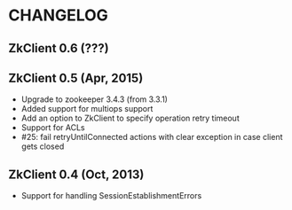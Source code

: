 CHANGELOG
=====

ZkClient 0.6 (???)
---------------


ZkClient 0.5 (Apr, 2015)
---------------
- Upgrade to zookeeper 3.4.3 (from 3.3.1)
- Added support for multiops support
- Add an option to ZkClient to specify operation retry timeout
- Support for ACLs
- #25: fail retryUntilConnected actions with clear exception in case client gets closed


ZkClient 0.4 (Oct, 2013)
---------------
- Support for handling SessionEstablishmentErrors